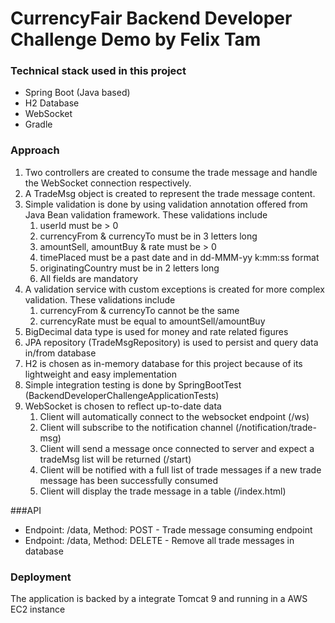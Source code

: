 # CurrencyFair Backend Developer Challenge Demo by Felix Tam

### Technical stack used in this project
* Spring Boot (Java based)
* H2 Database
* WebSocket
* Gradle

### Approach
1. Two controllers are created to consume the trade message and handle the WebSocket connection respectively.
2. A TradeMsg object is created to represent the trade message content.
3. Simple validation is done by using validation annotation offered from Java Bean validation framework. These validations include
    1. userId must be > 0
    2. currencyFrom & currencyTo must be in 3 letters long
    3. amountSell, amountBuy & rate must be > 0
    4. timePlaced must be a past date and in dd-MMM-yy k:mm:ss format
    5. originatingCountry must be in 2 letters long
    6. All fields are mandatory
4. A validation service with custom exceptions is created for more complex validation. These validations include
    1. currencyFrom & currencyTo cannot be the same
    2. currencyRate must be equal to amountSell/amountBuy
5. BigDecimal data type is used for money and rate related figures
6. JPA repository (TradeMsgRepository) is used to persist and query data in/from database
7. H2 is chosen as in-memory database for this project because of its lightweight and easy implementation
8. Simple integration testing is done by SpringBootTest (BackendDeveloperChallengeApplicationTests)
9. WebSocket is chosen to reflect up-to-date data
    1. Client will automatically connect to the websocket endpoint (/ws)
    2. Client will subscribe to the notification channel (/notification/trade-msg)
    3. Client will send a message once connected to server and expect a tradeMsg list will be returned (/start)
    4. Client will be notified with a full list of trade messages if a new trade message has been successfully consumed
    5. Client will display the trade message in a table (/index.html)

###API
* Endpoint: /data, Method: POST - Trade message consuming endpoint
* Endpoint: /data, Method: DELETE - Remove all trade messages in database 

### Deployment
The application is backed by a integrate Tomcat 9 and running in a AWS EC2 instance